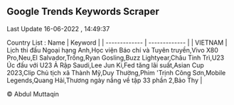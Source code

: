 

## Google Trends Keywords Scraper 
 
Last Update 16-06-2022 , 14:49:37

Country List :
 Name  | Keyword |
| ------------- | ------------- |
| VIETNAM | Lịch thi đấu Ngoại hạng Anh,Học viện Báo chí và Tuyên truyền,Vivo X80 Pro,Neu,El Salvador,Trống,Ryan Gosling,Buzz Lightyear,Châu Tinh Trì,U23 Úc đấu với U23 Ả Rập Saudi,Lee Jun Ki,Fed tăng lãi suất,Asian Cup 2023,Clip Chủ tịch xã Thành Mỹ,Duy Thường,Phim 'Trịnh Công Sơn,Mobile Legends,Quang Hải,Thương ngày nắng về tập 33 phần 2,Bảo Thy |



© Abdul Muttaqin 
